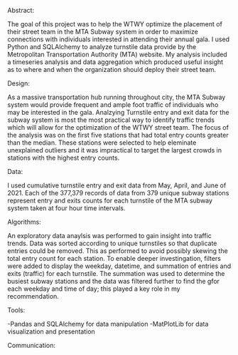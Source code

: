 Abstract:

The goal of this project was to help the WTWY optimize the placement of their street team in the MTA Subway system in order to maximize connections with individuals interested in attending their annual gala. I used Python and SQLAlchemy to analyze turnstile data provide by the Metropolitan Transportation Authority (MTA) website. My analysis included a timeseries analysis and data aggregation which produced useful insight as to where and when the organization should deploy their street team.

Design:

As a massive transportation hub running throughout city, the MTA Subway system would provide frequent and ample foot traffic of individuals who may be interested in the gala. Analzying Turnstile entry and exit data for the subway system is most the most practical way to identify traffic trends which will allow for the optimization of the WTWY street team. The focus of the analysis was on the first five stations that had total entry counts greater than the median. These stations were selected to help eleminate unexplained outliers and it was impractical to target the largest crowds in stations with the highest entry counts. 

Data:

I used cumulative turnstile entry and exit data from May, April, and June of 2021. Each of the 377,379 records of data from 379 unique subway stations represent entry and exits counts for each turnstile of the MTA subway system taken at four hour time intervals. 

Algorithms:

An exploratory data anaylsis was performed to gain insight into traffic trends. Data was sorted according to unique turnstiles so that duplicate entries could be removed. This as performed to avoid possibly skewing the total entry count for each station. To enable deeper investingation, filters were added to display the weekday, datetime, and summation of entries and exits (traffic) for each turnstile. The summation was used to determine the busiest subway stations and the data was filtered further to find the gfor each weekday and time of day; this played a key role in my recommendation. 

Tools:

-Pandas and SQLAlchemy for data manipulation
-MatPlotLib for data visualization and presentation 


Communication:
